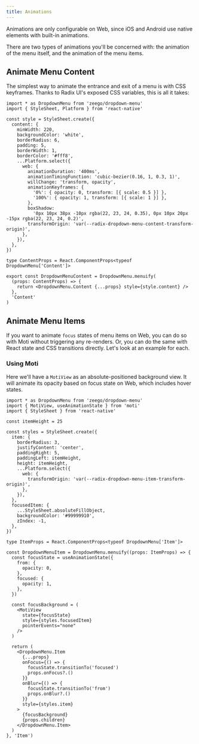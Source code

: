 ```yaml
---
title: Animations
---
```


Animations are only configurable on Web, since iOS and Android use native elements with built-in animations.

There are two types of animations you'll be concerned with: the animation of the menu itself, and the animation of the menu items.

## Animate Menu Content

The simplest way to animate the entrance and exit of a menu is with CSS keyframes. Thanks to Radix UI's exposed CSS variables, this is all it takes:

```tsx twoslash {12-25, 31-36}
import * as DropdownMenu from 'zeego/dropdown-menu'
import { StyleSheet, Platform } from 'react-native'

const style = StyleSheet.create({
  content: {
    minWidth: 220,
    backgroundColor: 'white',
    borderRadius: 6,
    padding: 5,
    borderWidth: 1,
    borderColor: '#fff8',
    ...Platform.select({
      web: {
        animationDuration: '400ms',
        animationTimingFunction: 'cubic-bezier(0.16, 1, 0.3, 1)',
        willChange: 'transform, opacity',
        animationKeyframes: {
          '0%': { opacity: 0, transform: [{ scale: 0.5 }] },
          '100%': { opacity: 1, transform: [{ scale: 1 }] },
        },
        boxShadow:
          '0px 10px 38px -10px rgba(22, 23, 24, 0.35), 0px 10px 20px -15px rgba(22, 23, 24, 0.2)',
        transformOrigin: 'var(--radix-dropdown-menu-content-transform-origin)',
      },
    }),
  },
})

type ContentProps = React.ComponentProps<typeof DropdownMenu['Content']>

export const DropdownMenuContent = DropdownMenu.menuify(
  (props: ContentProps) => {
    return <DropdownMenu.Content {...props} style={style.content} />
  },
  'Content'
)
```

## Animate Menu Items

If you want to animate `focus` states of menu items on Web, you can do so with Moti without triggering any re-renders. Or, you can do the same with React state and CSS transitions directly. Let's look at an example for each.

### Using Moti

Here we'll have a `MotiView` as an absolute-positioned background view. It will animate its opacity based on focus state on Web, which includes hover states.

```tsx twoslash
import * as DropdownMenu from 'zeego/dropdown-menu'
import { MotiView, useAnimationState } from 'moti'
import { StyleSheet } from 'react-native'

const itemHeight = 25

const styles = StyleSheet.create({
  item: {
    borderRadius: 3,
    justifyContent: 'center',
    paddingRight: 5,
    paddingLeft: itemHeight,
    height: itemHeight,
    ...Platform.select({
      web: {
        transformOrigin: 'var(--radix-dropdown-menu-item-transform-origin)',
      },
    }),
  },
  focusedItem: {
    ...StyleSheet.absoluteFillObject,
    backgroundColor: '#99999910',
    zIndex: -1,
  },
})

type ItemProps = React.ComponentProps<typeof DropdownMenu['Item']>

const DropdownMenuItem = DropdownMenu.menuify((props: ItemProps) => {
  const focusState = useAnimationState({
    from: {
      opacity: 0,
    },
    focused: {
      opacity: 1,
    },
  })

  const focusBackground = (
    <MotiView
      state={focusState}
      style={styles.focusedItem}
      pointerEvents="none"
    />
  )

  return (
    <DropdownMenu.Item
      {...props}
      onFocus={() => {
        focusState.transitionTo('focused')
        props.onFocus?.()
      }}
      onBlur={() => {
        focusState.transitionTo('from')
        props.onBlur?.()
      }}
      style={styles.item}
    >
      {focusBackground}
      {props.children}
    </DropdownMenu.Item>
  )
}, 'Item')
```
